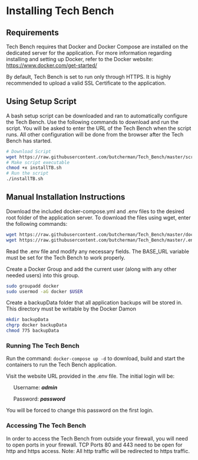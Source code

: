 # Installing Tech Bench

## Requirements

Tech Bench requires that Docker and Docker Compose are installed on the dedicated
server for the application.  For more information regarding installing and setting
up Docker, refer to the Docker website:  <https://www.docker.com/get-started/>

By default, Tech Bench is set to run only through HTTPS.  It is highly recommended
to upload a valid SSL Certificate to the application.

## Using Setup Script

A bash setup script can be downloaded and ran to automatically configure the Tech
Bench.  Use the following commands to download and run the script.  You will be
asked to enter the URL of the Tech Bench when the script runs.  All other configuration
will be done from the browser after the Tech Bench has started.

```bash
# Download Script
wget https://raw.githubusercontent.com/butcherman/Tech_Bench/master/scripts/installTB.sh
# Make script executable
chmod +x installTB.sh
# Run the script
./installTB.sh
```

## Manual Installation Instructions

Download the included docker-compose.yml and .env files to the desired root folder
of the application server.  To download the files using wget, enter the following
commands:

```bash
wget https://raw.githubusercontent.com/butcherman/Tech_Bench/master/docker-compose.yml
wget https://raw.githubusercontent.com/butcherman/Tech_Bench/master/.env
```

Read the .env file and modify any necessary fields.  The BASE_URL variable must
be set for the Tech Bench to work properly.

Create a Docker Group and add the current user (along with any other needed users)
into this group.

```bash
sudo groupadd docker
sudo usermod -aG docker $USER
```

Create a backupData folder that all application backups will be stored in.  This
directory must be writable by the Docker Damon

```bash
mkdir backupData
chgrp docker backupData
chmod 775 backupData
```

### Running The Tech Bench

Run the command: ` docker-compose up -d ` to download, build and start the containers
to run the Tech Bench application.

Visit the website URL provided in the .env file.  The initial login will be:

&nbsp;&nbsp;&nbsp;&nbsp;&nbsp;Username: ***admin***

&nbsp;&nbsp;&nbsp;&nbsp;&nbsp;Password: ***password***

You will be forced to change this password on the first login.

### Accessing The Tech Bench

In order to access the Tech Bench from outside your firewall, you will need to
open ports in your firewall.  TCP Ports 80 and 443 need to be open for http and
https access. Note: All http traffic will be redirected to https traffic.
